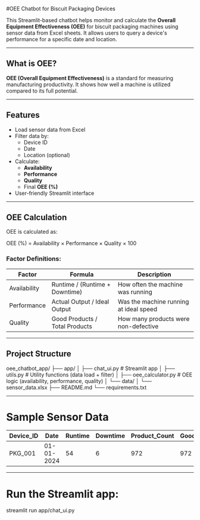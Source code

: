 #OEE Chatbot for Biscuit Packaging Devices

This Streamlit-based chatbot helps monitor and calculate the **Overall Equipment Effectiveness (OEE)** for biscuit packaging machines using sensor data from Excel sheets. It allows users to query a device's performance for a specific date and location.

---

## What is OEE?

**OEE (Overall Equipment Effectiveness)** is a standard for measuring manufacturing productivity. It shows how well a machine is utilized compared to its full potential.

---

## Features

- Load sensor data from Excel
- Filter data by:
  - Device ID
  - Date
  - Location (optional)
- Calculate:
  - **Availability**
  - **Performance**
  - **Quality**
  - Final **OEE (%)**
- User-friendly Streamlit interface

---

## OEE Calculation

OEE is calculated as:

OEE (%) = Availability × Performance × Quality × 100


###  Factor Definitions:
| Factor       | Formula                                 | Description                                  |
|--------------|------------------------------------------|----------------------------------------------|
| Availability | Runtime / (Runtime + Downtime)          | How often the machine was running            |
| Performance  | Actual Output / Ideal Output            | Was the machine running at ideal speed       |
| Quality      | Good Products / Total Products          | How many products were non-defective         |

---

##  Project Structure

oee_chatbot_app/ ├── app/ │ ├── chat_ui.py # Streamlit app │ ├── utils.py # Utility functions (data load + filter) │ ├── oee_calculator.py # OEE logic (availability, performance, quality) │ └── data/ │ └── sensor_data.xlsx ├── README.md └── requirements.txt



---

# Sample Sensor Data

| Device_ID | Date       | Runtime | Downtime | Product_Count | Good_Products | Location |
|-----------|------------|---------|----------|----------------|----------------|----------|
| PKG_001   | 01-01-2024 | 54      | 6        | 972            | 972            | Chennai  |

---


# Run the Streamlit app:

streamlit run app/chat_ui.py

